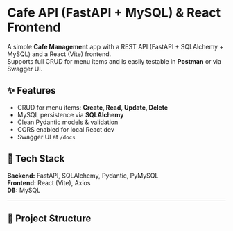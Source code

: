 # Cafe API (FastAPI + MySQL) & React Frontend

A simple **Cafe Management** app with a REST API (FastAPI + SQLAlchemy + MySQL) and a React (Vite) frontend.  
Supports full CRUD for menu items and is easily testable in **Postman** or via Swagger UI.

## ✨ Features
- CRUD for menu items: **Create, Read, Update, Delete**
- MySQL persistence via **SQLAlchemy**
- Clean Pydantic models & validation
- CORS enabled for local React dev
- Swagger UI at `/docs`

## 🧱 Tech Stack
**Backend:** FastAPI, SQLAlchemy, Pydantic, PyMySQL  
**Frontend:** React (Vite), Axios  
**DB:** MySQL

---

## 📁 Project Structure
